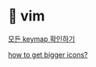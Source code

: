 # 󰏢 vim



[모든 keymap 확인하기](/vim/모든_keymap_확인하기)

[how to get bigger icons?](https://www.reddit.com/r/neovim/comments/1f6a3q3/what_nerd_fonts_have_bigger_icons_than_the_others/)

